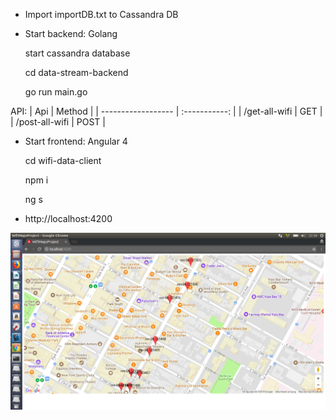 - Import importDB.txt to Cassandra DB
- Start backend: Golang

    start cassandra database

    cd data-stream-backend
    
    go run main.go

 API:
| Api                | Method        |
| ------------------ | :-----------: |
| /get-all-wifi      | GET           |
| /post-all-wifi     | POST          |


- Start frontend: Angular 4
    
    cd wifi-data-client
    
    npm i
    
    ng s

- http://localhost:4200

![](image.png)
